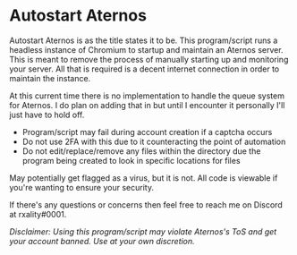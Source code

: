 # Autostart Aternos

Autostart Aternos is as the title states it to be. This program/script runs a headless instance of Chromium to startup and maintain an Aternos server. This is meant to remove the process of manually starting up and monitoring your server. All that is required is a decent internet connection in order to maintain the instance.

At this current time there is no implementation to handle the queue system for Aternos. I do plan on adding that in but until I encounter it personally I'll just have to hold off.

- Program/script may fail during account creation if a captcha occurs
- Do not use 2FA with this due to it counteracting the point of automation
- Do not edit/replace/remove any files within the directory due the program being created to look in specific locations for files

May potentially get flagged as a virus, but it is not. All code is viewable if you're wanting to ensure your security.

If there's any questions or concerns then feel free to reach me on Discord at rxality#0001.

*Disclaimer: Using this program/script may violate Aternos's ToS and get your account banned. Use at your own discretion.*
